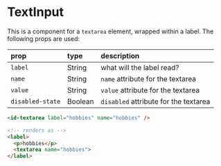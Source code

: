 # TextInput

This is a component for a `textarea` element, wrapped within a label. The following props are used:

| prop | type | description |
| :--- | :--- | :--- |
| `label` | String | what will the label read? |
| `name` | String | `name` attribute for the textarea |
| `value` | String | `value` attribute for the textarea |
| `disabled-state` | Boolean | `disabled` attribute for the textarea |

``` html
<id-textarea label="hobbies" name="hobbies" />

<!-- renders as -->
<label>
  <p>hobbies</p>
  <textarea name="hobbies">
</label>
```
